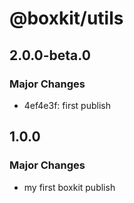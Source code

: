 # @boxkit/utils

## 2.0.0-beta.0

### Major Changes

- 4ef4e3f: first publish

## 1.0.0

### Major Changes

- my first boxkit publish
